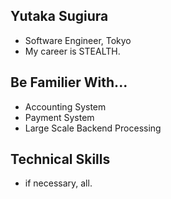 ## Yutaka Sugiura

 - Software Engineer, Tokyo
 - My career is STEALTH.

## Be Familier With...

 - Accounting System
 - Payment System
 - Large Scale Backend Processing

## Technical Skills

 - if necessary, all.
